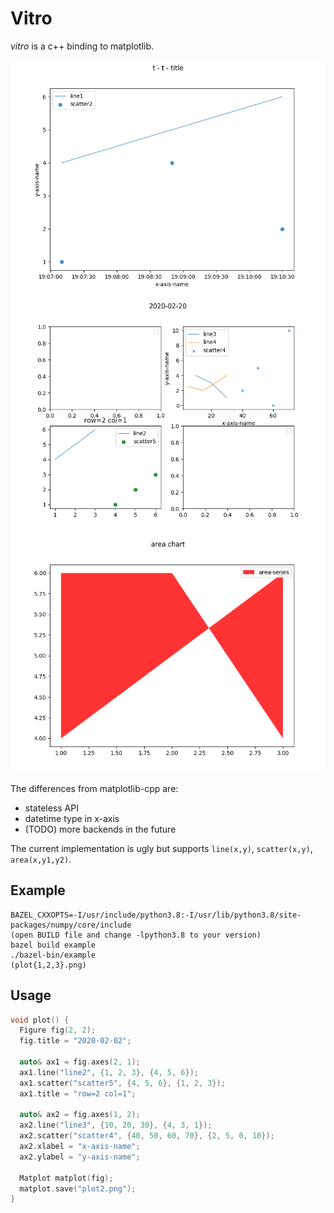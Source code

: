 # Vitro

*vitro* is a c++ binding to matplotlib.

![](plot1.png)
![](plot2.png)
![](plot3.png)

The differences from matplotlib-cpp are:
- stateless API
- datetime type in x-axis
- (TODO) more backends in the future

The current implementation is ugly but supports `line(x,y)`, `scatter(x,y)`, `area(x,y1,y2)`.

## Example
```
BAZEL_CXXOPTS=-I/usr/include/python3.8:-I/usr/lib/python3.8/site-packages/numpy/core/include
(open BUILD file and change -lpython3.8 to your version)
bazel build example
./bazel-bin/example
(plot{1,2,3}.png)
```

## Usage
```cpp
void plot() {
  Figure fig(2, 2);
  fig.title = "2020-02-02";

  auto& ax1 = fig.axes(2, 1);
  ax1.line("line2", {1, 2, 3}, {4, 5, 6});
  ax1.scatter("scatter5", {4, 5, 6}, {1, 2, 3});
  ax1.title = "row=2 col=1";

  auto& ax2 = fig.axes(1, 2);
  ax2.line("line3", {10, 20, 30}, {4, 3, 1});
  ax2.scatter("scatter4", {40, 50, 60, 70}, {2, 5, 0, 10});
  ax2.xlabel = "x-axis-name";
  ax2.ylabel = "y-axis-name";

  Matplot matplot(fig);
  matplot.save("plot2.png");
}
```
